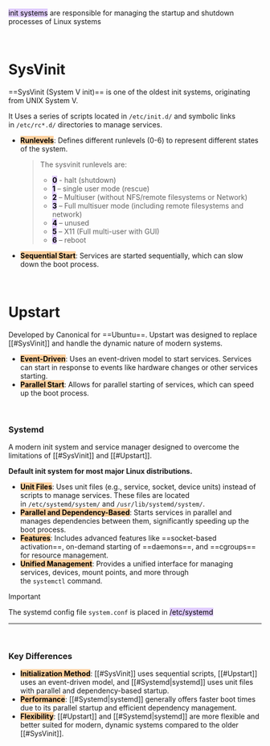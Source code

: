 
</br>

<mark style="background: #D2B3FFA6;">init systems</mark> are responsible for managing the startup and shutdown processes of Linux systems

</br>

# SysVinit

==SysVinit (System V init)== is one of the oldest init systems, originating from UNIX System V.

It Uses a series of scripts located in `/etc/init.d/` and symbolic links in `/etc/rc*.d/` directories to manage services.

- **<mark style="background: #FFB86CA6; color: black;">Runlevels</mark>**:
	Defines different runlevels (0-6) to represent different states of the system.
	
	> The sysvinit runlevels are:
	> - **<mark style="background: #D2B3FFA6; color: black;">0</mark>** - halt (shutdown)
	> - **<mark style="background: #D2B3FFA6; color: black;">1</mark>** – single user mode (rescue)
	> - **<mark style="background: #D2B3FFA6; color: black;">2</mark>** – Multiuser (without NFS/remote filesystems or Network)
	> - **<mark style="background: #D2B3FFA6; color: black;">3</mark>** – Full multisuer mode (including remote filesystems and network)
	> - **<mark style="background: #D2B3FFA6; color: black;">4</mark>** – unused
	> - **<mark style="background: #D2B3FFA6; color: black;">5</mark>** – X11 (Full multi-user with GUI)
	> - **<mark style="background: #D2B3FFA6; color: black;">6</mark>** – reboot
- **<mark style="background: #FFB86CA6; color: black;">Sequential Start</mark>**:
	Services are started sequentially, which can slow down the boot process.

</br>

# Upstart

Developed by Canonical for ==Ubuntu==. Upstart was designed to replace [[#SysVinit]] and handle the dynamic nature of modern systems.

- **<mark style="background: #FFB86CA6; color: black;">Event-Driven</mark>**:
	Uses an event-driven model to start services. Services can start in response to events like hardware changes or other services starting.
- **<mark style="background: #FFB86CA6; color: black;">Parallel Start</mark>**:
	Allows for parallel starting of services, which can speed up the boot process.

</br>

### Systemd

A modern init system and service manager designed to overcome the limitations of [[#SysVinit]] and [[#Upstart]].

**Default init system for most major Linux distributions.**

- **<mark style="background: #FFB86CA6; color: black;">Unit Files</mark>**:
	Uses unit files (e.g., service, socket, device units) instead of scripts to manage services. These files are located in `/etc/systemd/system/` and `/usr/lib/systemd/system/`.
- **<mark style="background: #FFB86CA6; color: black;">Parallel and Dependency-Based</mark>**:
	Starts services in parallel and manages dependencies between them, significantly speeding up the boot process.
- **<mark style="background: #FFB86CA6; color: black;">Features</mark>**:
	Includes advanced features like ==socket-based activation==, on-demand starting of ==daemons==, and ==cgroups== for resource management.
- **<mark style="background: #FFB86CA6; color: black;">Unified Management</mark>**:
	Provides a unified interface for managing services, devices, mount points, and more through the `systemctl` command.

> [!important] 
> The systemd config file `system.conf` is placed in <mark style="background: #D2B3FFA6;">/etc/systemd</mark>

---

</br>

### Key Differences

- **<mark style="background: #FFB86CA6; color: black;">Initialization Method</mark>**:
	[[#SysVinit]] uses sequential scripts, [[#Upstart]] uses an event-driven model, and [[#Systemd|systemd]] uses unit files with parallel and dependency-based startup.
- **<mark style="background: #FFB86CA6; color: black;">Performance</mark>**:
	[[#Systemd|systemd]] generally offers faster boot times due to its parallel startup and efficient dependency management.
- **<mark style="background: #FFB86CA6; color: black;">Flexibility</mark>**:
	[[#Upstart]] and [[#Systemd|systemd]] are more flexible and better suited for modern, dynamic systems compared to the older [[#SysVinit]].